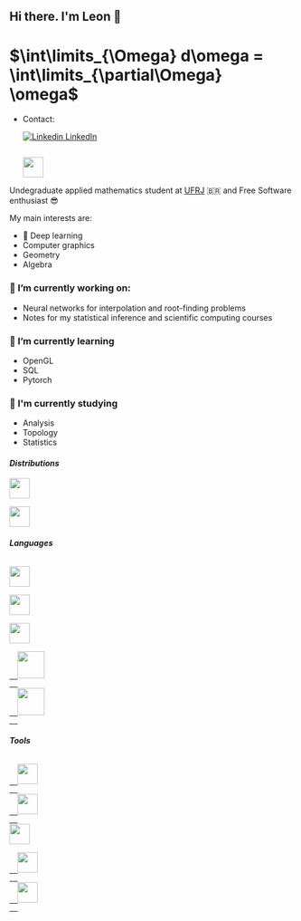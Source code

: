 ## Hi there. I'm Leon 👋

# $\int\limits_{\Omega} d\omega = \int\limits_{\partial\Omega} \omega$
- Contact:

  [![Linkedin](https://i.stack.imgur.com/gVE0j.png) LinkedIn](https://www.linkedin.com/in/leon-barboza-47a315256/)
&nbsp;

  <a href="mailto: leon.uchoa@gmail.com">
  <code>
  <img src="https://mailmeteor.com/logos/assets/PNG/Gmail_Logo_256px.png" width="36" />
  </code>
  </a>

Undegraduate applied mathematics student at [UFRJ](https://en.wikipedia.org/wiki/Federal_University_of_Rio_de_Janeiro) 🇧🇷
and Free Software enthusiast 😎

My main interests are: 
  - 🧠 Deep learning 
  - Computer graphics
  - Geometry
  - Algebra

### 🔭 I’m currently working on:
  - Neural networks for interpolation and root-finding problems
  - Notes for my statistical inference and scientific computing courses
### 🌱 I’m currently learning
- OpenGL
- SQL 
- Pytorch
### 📘 I'm currently studying
- Analysis
- Topology
- Statistics

#### *Distributions*
<a href="https://www.archlinux.org">
<code><img src="https://upload.wikimedia.org/wikipedia/commons/a/a5/Archlinux-icon-crystal-64.svg" width="36" />
</code>
</a>
<a href="https://www.debian.org">
<code>
<img src="https://upload.wikimedia.org/wikipedia/commons/6/66/Openlogo-debianV2.svg" width="36" />
</code>
</a>

#### *Languages*
<a href="https://www.python.org">
<code>
<img src="https://upload.wikimedia.org/wikipedia/commons/c/c3/Python-logo-notext.svg" width="36" />
</code>
</a>
<a href="https://en.wikipedia.org/wiki/The_C_Programming_Language">
<code>
<img src="https://cdn.jsdelivr.net/gh/xmuli/xmuliPic@pic/2020/c%20(3).svg" width="36" />
</code>
</a>
<code>
<img src="https://cdn.jsdelivr.net/gh/xmuli/xmuliPic@pic/2020/icons8-c++.svg" width="36" />
</code>
<a href="https://www.gnu.org/software/bash/">
  <code>
  <img src="https://upload.wikimedia.org/wikipedia/commons/thumb/8/82/Gnu-bash-logo.svg/1920px-Gnu-bash-logo.svg.png" width="48" />
  </code>
  </a>
<a href="https://www.latex-project.org">
  <code>
  <img src="https://upload.wikimedia.org/wikipedia/commons/9/92/LaTeX_logo.svg" width="48" />
  </code>
  </a>

#### *Tools*
<a href="https://www.vim.org/">
  <code>
  <img src="https://upload.wikimedia.org/wikipedia/commons/thumb/9/9f/Vimlogo.svg/1022px-Vimlogo.svg.png" width="36" />
  </code>
  </a>
<a href="https://github.com/doomemacs/doomemacs">
  <code>
  <img src="https://i.redd.it/2j9hkqzxi3y81.png" width="36" />
  </code>
  </a>
  <a href="https://git-scm.com">
<code>
<img src="https://cdn.jsdelivr.net/gh/xmuli/xmuliPic@pic/2020/git.svg" width="36" />
</code>
</a>
<a href="https://jupyter.org/">
  <code>
  <img src="https://upload.wikimedia.org/wikipedia/commons/thumb/3/38/Jupyter_logo.svg/1200px-Jupyter_logo.svg.png" width="36" />
  </code>
  </a>
<a href="https://www.gnu.org/home.en.html">
  <code>
  <img src="https://upload.wikimedia.org/wikipedia/commons/8/83/The_GNU_logo.png" width="36" />
  </code>
  </a>
